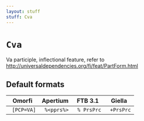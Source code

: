 ```yaml
---
layout: stuff
stuff: Cva
---
```

# ` Cva `

Va participle, inflectional feature, refer to http://universaldependencies.org/fi/feat/PartForm.html

## Default formats
| Omorfi | Apertium | FTB 3.1 | Giella |
|:------:|:--------:|:-------:|:------:|
| ` [PCP=VA]` | ` %<pprs%>` | ` % PrsPrc` | ` +PrsPrc`  |
